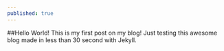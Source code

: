 ```yaml
---
published: true
---
```


##Hello World!
This is my first post on my blog! Just testing this awesome blog made in less than 30 second with Jekyll.

